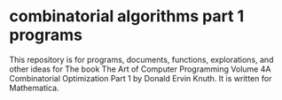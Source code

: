 # combinatorial algorithms part 1 programs
 This repository is for programs, documents, functions, explorations, and other ideas for The book The Art of Computer Programming Volume 4A Combinatorial Optimization Part 1 by Donald Ervin Knuth. It is written for Mathematica.
